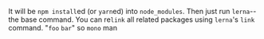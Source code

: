 It will be `npm install`ed (or `yarn`ed) into `node_modules`.
Then just run `lerna`--the base command.
You can re`link` all related packages using `lerna`'s `link` command.
&quot;`foo` `bar`&quot;
so ``` mono ``` man
